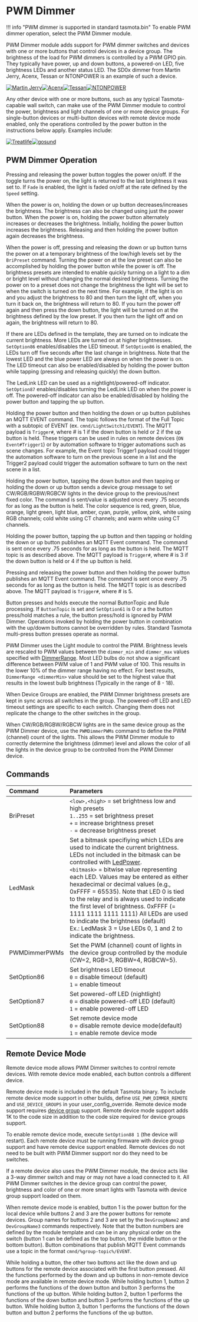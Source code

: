 # PWM Dimmer

!!! info "PWM dimmer is supported in standard tasmota.bin"
      To enable PWM dimmer operation, select the PWM Dimmer module.

PWM Dimmer module adds support for PWM dimmer switches and devices with one or more buttons that control devices in a device group. The brightness of the load for PWM dimmers is controlled by a PWM GPIO pin. They typically have power, up and down buttons, a powered-on LED, five brightness LEDs and another status LED. The SD0x dimmer from Martin Jerry, Acenx, Tessan or NTONPOWER is an example of such a device.

[![Martin Jerry](_media/pwmdimmer1.jpg)](https://www.amazon.com/dp/B07FXYSVR1)[![Acenx](_media/pwmdimmer2.jpg)](https://www.amazon.com/dp/B07V26Q3VD)[![Tessan](_media/pwmdimmer3.jpg)](https://www.amazon.com/dp/B07K67D43J)[![NTONPOWER](_media/pwmdimmer4.jpg)](https://www.amazon.com/dp/B07TTGFWFM)

Any other device with one or more buttons, such as any typical Tasmota-capable wall switch, can make use of the PWM Dimmer module to control the power, brightness and light channels of one or more device groups. For single-button devices or multi-button devices with remote device mode enabled, only the operations controlled by the power button in the instructions below apply. Examples include:

[![Treatlife](_media/pwmdimmer5.jpg)](https://www.amazon.com/Treatlife-Smart-Light-Switch-Assistant/dp/B07SB5RW14)[![gosund](_media/pwmdimmer6.jpg)](https://www.amazon.com/gp/product/B07MV1RTSV)

## PWM Dimmer Operation

Pressing and releasing the power button toggles the power on/off. If the toggle turns the power on, the light is returned to the last brightness it was set to. If `Fade` is enabled, the light is faded on/off at the rate defined by the `Speed` setting.

When the power is on, holding the down or up button decreases/increases the brightness. The brightness can also be changed using just the power button. When the power is on, holding the power button alternately increases or decreases the brightness. Initially, holding the power button increases the brightness. Releasing and then holding the power button again decreases the brightness.

When the power is off, pressing and releasing the down or up button turns the power on at a temporary brightness of the low/high levels set by the `BriPreset` command. Turning the power on at the low preset can also be accomplished by holding the power button while the power is off. The brightness presets are intended to enable quickly turning on a light to a dim or bright level without changing the normal desired brightness. Turning the power on to a preset does not change the brightness the light will be set to when the switch is turned on the next time. For example, if the light is on and you adjust the brightness to 80 and then turn the light off, when you turn it back on, the brightness will return to 80. If you turn the power off again and then press the down button, the light will be turned on at the brightness defined by the low preset. If you then turn the light off and on again, the brightness will return to 80.

If there are LEDs defined in the template, they are turned on to indicate the current brightness. More LEDs are turned on at higher brightnesses. `SetOption86` enables/disables the LED timeout. If `SetOption86` is enabled, the LEDs turn off five seconds after the last change in brightness. Note that the lowest LED and the blue power LED are always on when the power is on. The LED timeout can also be enabled/disabled by holding the power button while tapping (pressing and releasing quickly) the down button.

The LedLink LED can be used as a nightlight/powered-off indicator. `SetOption87` enables/disables turning the LedLink LED on when the power is off. The powered-off indicator can also be enabled/disabled by holding the power button and tapping the up button.

Holding the power button and then holding the down or up button publishes an MQTT EVENT command. The topic follows the format of the Full Topic with a subtopic of EVENT (ex. `cmnd/LightSwitch1/EVENT`). The MQTT payload is `Trigger#`, where # is 1 if the down button is held or 2 if the up button is held. These triggers can be used in rules on remote devices (`ON Event#Trigger1`) or by automation software to trigger automations such as scene changes. For example, the Event topic Trigger1 payload could trigger the automation software to turn on the previous scene in a list and the Trigger2 payload could trigger the automation software to turn on the next scene in a list.

Holding the power button, tapping the down button and then tapping or holding the down or up button sends a device group message to set CW/RGB/RGBW/RGBCW lights in the device group to the previous/next fixed color. The command is sent/value is adjusted once every .75 seconds for as long as the button is held. The color sequence is red, green, blue, orange, light green, light blue, amber, cyan, purple, yellow, pink, white using RGB channels; cold white using CT channels; and warm white using CT channels.

Holding the power button, tapping the up button and then tapping or holding the down or up button publishes an MQTT Event command. The command is sent once every .75 seconds for as long as the button is held. The MQTT topic is as described above. The MQTT payload is `Trigger#`, where # is 3 if the down button is held or 4 if the up button is held.

Pressing and releasing the power button and then holding the power button publishes an MQTT Event command. The command is sent once every .75 seconds for as long as the button is held. The MQTT topic is as described above. The MQTT payload is `Trigger#`, where # is 5.

Button presses and holds execute the normal ButtonTopic and Rule processing. If `ButtonTopic` is set and `SetOption61` is 0 or a the button press/hold matches a rule, the button press/hold is ignored by PWM Dimmer. Operations invoked by holding the power button in combination with the up/dowm buttons cannot be overridden by rules. Standard Tasmota multi-press button presses operate as normal.

PWM Dimmer uses the Light module to control the PWM. Brightness levels are rescaled to PWM values between the `dimmer_min` and `dimmer_max` values specified with [DimmerRange](Commands.md#dimmerrange). Most LED bulbs do not show a significant difference between PWM value of 1 and PWM value of 100. This results in the lower 10% of the dimmer range having no effect. For best results, `DimmerRange <dimmerMin>` value should be set to the highest value that results in the lowest bulb brightness (Typically in the range of 8 - 18).

When Device Groups are enabled, the PWM Dimmer brightness presets are kept in sync across all switches in the group. The powered-off LED and LED timeout settings are specific to each switch. Changing them does not replicate the change to the other switches in the group.

When CW/RGB/RGBW/RGBCW lights are in the same device group as the PWM Dimmer device, use the `PWMDimmerPWMs` command to define the PWM (channel) count of the lights. This allows the PWM Dimmer module to correctly determine the brightness (dimmer) level and allows the color of all the lights in the device group to be controlled from the PWM Dimmer device.

## Commands

Command|Parameters
:---|:---
BriPreset|`<low>,<high>` = set brightness low and high presets<br>`1..255` = set brightness preset<br>`+` = increase brightness preset<br>`-` = decrease brightness preset
LedMask|Set a bitmask specifiying which LEDs are used to indicate the current brightness. LEDs not included in the bitmask can be controlled with [LedPower<x>](Commands.md#ledpower).<br>`<bitmask>` = bitwise value representing each LED. Values may be entered as either hexadecimal or decimal values (e.g., 0xFFFF = 65535). Note that LED 0 is tied to the relay and is always used to indicate the first level of brightness. 0xFFFF (= 1111 1111 1111 1111) All LEDs are used to indicate the  brightness (default)<br>Ex.: LedMask 3 = Use LEDs 0, 1 and 2 to indicate the brightness.
PWMDimmerPWMs|Set the PWM (channel) count of lights in the device group controlled by the module (CW=2, RGB=3, RGBW=4, RGBCW=5).
SetOption86|Set brightness LED timeout<br>`0` = disable timeout (default)<br>`1` = enable timeout
SetOption87|Set powered-off LED (nightlight)<br>`0` = disable powered-off LED (default)<br>`1` = enable powered-off LED
SetOption88|Set remote device mode<br>`0` = disable remote device mode(default)<br>`1` = enable remote device mode

## Remote Device Mode

Remote device mode allows PWM Dimmer switches to control remote devices. With remote device mode enabled, each button controls a different device.

Remote device mode is included in the default Tasmota binary. To include remote device mode support in other builds, define `USE_PWM_DIMMER_REMOTE` and `USE_DEVICE_GROUPS` in your user_config_override. Remote device mode support requires [device group](Device-Groups.md) support. Remote device mode support adds 1K to the code size in addition to the code size required for device groups support.

To enable remote device mode, execute `SetOption88 1` (the device will restart). Each remote device must be running firmware with device group support and have remote device support enabled. Remote devices do not need to be built with PWM Dimmer support nor do they need to be switches.

If a remote device also uses the PWM Dimmer module, the device acts like a 3-way dimmer switch and may or may not have a load connected to it. All PWM Dimmer switches in the device group can control the power, brightness and color of one or more smart lights with Tasmota with device group support loaded on them.

When remote device mode is enabled, button 1 is the power button for the local device while buttons 2 and 3 are the power buttons for remote devices. Group names for buttons 2 and 3 are set by the `DevGroupName2` and `DevGroupName3` commands respectively. Note that the button numbers are defined by the module template and can be in any physical order on the switch (button 1 can be defined as the top button, the middle button or the bottom button). Button combinations that publish MQTT Event commands use a topic in the format `cmnd/%group-topic%/EVENT`.

While holding a button, the other two buttons act like the down and up buttons for the remote device associated with the first button pressed. All the functions performed by the down and up buttons in non-remote device mode are available in remote device mode. While holding button 1, button 2 performs the functions of the down button and button 3 performs the functions of the up button. While holding button 2, button 1 performs the functions of the down button and button 3 performs the functions of the up button. While holding button 3, button 1 performs the functions of the down button and button 2 performs the functions of the up button.
